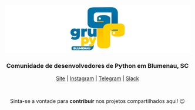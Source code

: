 ![](./img/banner.png)

<span align="center">

<h3>Comunidade de desenvolvedores de Python em Blumenau, SC</h3>

<p><a href="https://blumenau.sc.python.org.br/" target="_blank">Site</a> | <a href="https://www.instagram.com/grupyblumenau/" target="_blank">Instagram</a> | <a href="https://t.me/GruPyBnu" target="_blank">Telegram</a> | <a href="https://hackerspaceblumenau.slack.com/messages/C6U70HXK4" target="_blank">Slack</a></p>

<br>
<p>Sinta-se a vontade para <strong>contribuir</strong> nos projetos compartilhados aqui! 😉</p>

</span>
